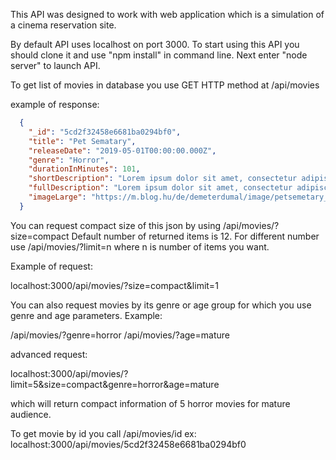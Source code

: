 This API was designed to work with web application which is a simulation of a cinema reservation site.

By default API uses localhost on port 3000. To start using this API you should clone it and use "npm install" in command line.
Next enter "node server" to launch API.

To get list of movies in database you use GET HTTP method at /api/movies

example of response:
```json
  {
    "_id": "5cd2f32458e6681ba0294bf0",
    "title": "Pet Sematary",
    "releaseDate": "2019-05-01T00:00:00.000Z",
    "genre": "Horror",
    "durationInMinutes": 101,
    "shortDescription": "Lorem ipsum dolor sit amet, consectetur adipiscing elit. Vivamus aliquet, turpis.",
    "fullDescription": "Lorem ipsum dolor sit amet, consectetur adipiscing elit. Maecenas condimentum pharetra arcu vel tristique.",
    "imageLarge": "https://m.blog.hu/de/demeterdumal/image/petsemetary_teaserposter2.jpg"
  }
  ```
  You can request compact size of this json by using /api/movies/?size=compact
  Default number of returned items is 12. For different number use /api/movies/?limit=n  where n is number of items you want.
  
 Example of request:
 
 localhost:3000/api/movies/?size=compact&limit=1
 
 You can also request movies by its genre or age group for which you use genre and age parameters. Example:
 
 /api/movies/?genre=horror
 /api/movies/?age=mature
 
 advanced request:
 
localhost:3000/api/movies/?limit=5&size=compact&genre=horror&age=mature

which will return compact information of 5 horror movies for mature audience.

To get movie by id you call /api/movies/id
ex: localhost:3000/api/movies/5cd2f32458e6681ba0294bf0
